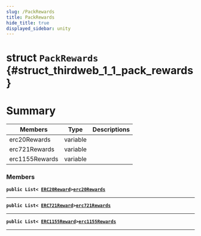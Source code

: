 ```yaml
---
slug: /PackRewards
title: PackRewards
hide_title: true
displayed_sidebar: unity
---
```


# struct `PackRewards` {#struct_thirdweb_1_1_pack_rewards}

# Summary

| Members        | Type     | Descriptions |
| -------------- | -------- | ------------ |
| erc20Rewards   | variable |              |
| erc721Rewards  | variable |              |
| erc1155Rewards | variable |              |

### Members

**`public List< `[`ERC20Reward`](docs/unity/ERC20Reward.md#class_thirdweb_1_1_e_r_c20_reward)`>`[`erc20Rewards`](#struct_thirdweb_1_1_pack_rewards_1a28f748694be9d09e4157bcd8fda9a856)**

---

**`public List< `[`ERC721Reward`](docs/unity/ERC721Reward.md#class_thirdweb_1_1_e_r_c721_reward)`>`[`erc721Rewards`](#struct_thirdweb_1_1_pack_rewards_1a93a891724870af4b0f8d02c595710130)**

---

**`public List< `[`ERC1155Reward`](docs/unity/ERC1155Reward.md#class_thirdweb_1_1_e_r_c1155_reward)`>`[`erc1155Rewards`](#struct_thirdweb_1_1_pack_rewards_1a46c27443be4025a54060f5a050e4e6b4)**

---

